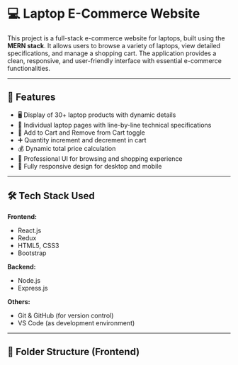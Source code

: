 # 💻 Laptop E-Commerce Website

This project is a full-stack e-commerce website for laptops, built using the **MERN stack**. It allows users to browse a variety of laptops, view detailed specifications, and manage a shopping cart. The application provides a clean, responsive, and user-friendly interface with essential e-commerce functionalities.

---

## 📌 Features

- 🖥️ Display of 30+ laptop products with dynamic details
- 📄 Individual laptop pages with line-by-line technical specifications
- 🛒 Add to Cart and Remove from Cart toggle
- ➕ Quantity increment and decrement in cart
- 💰 Dynamic total price calculation
- 🧾 Professional UI for browsing and shopping experience
- 📱 Fully responsive design for desktop and mobile

---

## 🛠️ Tech Stack Used

**Frontend:**
- React.js
- Redux
- HTML5, CSS3
- Bootstrap

**Backend:**
- Node.js
- Express.js

**Others:**
- Git & GitHub (for version control)
- VS Code (as development environment)

---

## 📂 Folder Structure (Frontend)

